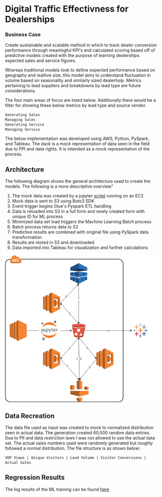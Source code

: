 # Digital Traffic Effectivness for Dealerships 

### Business Case

Create sustainable and scalable method in which to track dealer conversion performance through meaningful KPI's and calculated scoring based off of predictive models created with the purpose of learning dealerships expected sales and service figures.

Whereas traditional models look to define expected performance based on geography and realtive size, this model aims to understand fluctuation in volume based on seasonality and similarly sized dealerhsip. Metrics pertaining to lead suppliers and breakdowns by lead type are future considerations.

The four main areas of focus are listed below. Additionally there would be a filter for showing these below metrics by lead type and source vendor. 

```
Generating Sales
Managing Sales
Generating Service
Managing Service
```
The below implementation was developed using AWS, Python, PySpark, and Tableau. The dack is a mock representation of data seen in the field due to PPI and data rights. It is intended as a mock representation of the process.

## Architecture

The following diagram shows the general architecture used to create the models. The following is a more descriptive overview"

1. The mock data was created by a jupyter [script](/generateData.ipynb) running on an EC2
2. Mock data is sent to S3 using Boto3 SDK
3. Event trigger begins Glue's Pyspark ETL handling
4. Data is reloaded into S3 in a full form and newly created form with unique ID for ML process
5. Minimized data set load triggers the Machine Learning Batch process
6. Batch process returns data to S3 
7. Predictive results are combined with original file using PySpark data transformation
8. Results are stored in S3 and downloaded
9. Data imported into Tableau for visualization and further calculations


![alt text](/Images/AWS_Data_Flow.png)


## Data Recreation

The data file used as input was created to mock to normalized distribution seen in actual data. The generation created 60,000 random data entries. Due to PII and data restriction laws I was not allowed to use the actual data set. The actual sales numbers used were randomly generated but roughly followed a normal distribution. The file structure is as shown below:

```
VDP Views | Unique Visitors | Lead Volume | Visitor Conversions | Actual Sales
```

## Regression Results

The log results of the ML training can be found [here](/MLOutput.txt) 

